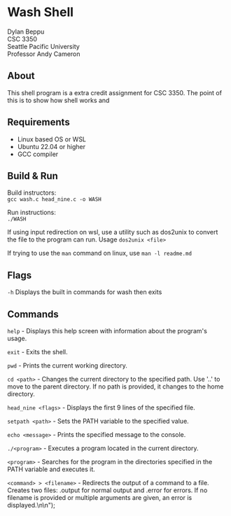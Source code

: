 # Wash Shell
Dylan Beppu  
CSC 3350  
Seattle Pacific University  
Professor Andy Cameron

## About
This shell program is a extra credit assignment for CSC 3350. The point of this is to show how shell works and 

## Requirements
* Linux based OS or WSL
* Ubuntu 22.04 or higher
* GCC compiler


## Build & Run

Build instructors:  
`gcc wash.c head_nine.c -o WASH`

Run instructions:  
`./WASH`

If using input redirection on wsl, use a utility such as dos2unix to convert the file to the program can run.
Usage `dos2unix <file>`

If trying to use the `man` command on linux, use `man -l readme.md`

## Flags
`-h` Displays the built in commands for wash then exits


## Commands

`help` - Displays this help screen with information about the program's usage.  

`exit` - Exits the shell.  

`pwd` - Prints the current working directory.  

`cd <path>` - Changes the current directory to the specified path. Use '..' to move to the parent directory. If no path is provided, it changes to the home directory.

`head_nine <flags>` - Displays the first 9 lines of the specified file. 

`setpath <path>` - Sets the PATH variable to the specified value.

`echo <message>` - Prints the specified message to the console.

`./<program>` - Executes a program located in the current directory.

`<program>` - Searches for the program in the directories specified in the PATH variable and executes it.

`<command> > <filename>`   - Redirects the output of a command to a file. Creates two files: <filename>.output for normal output and <filename>.error for errors. If no filename is provided or multiple arguments are given, an error is displayed.\n\n");